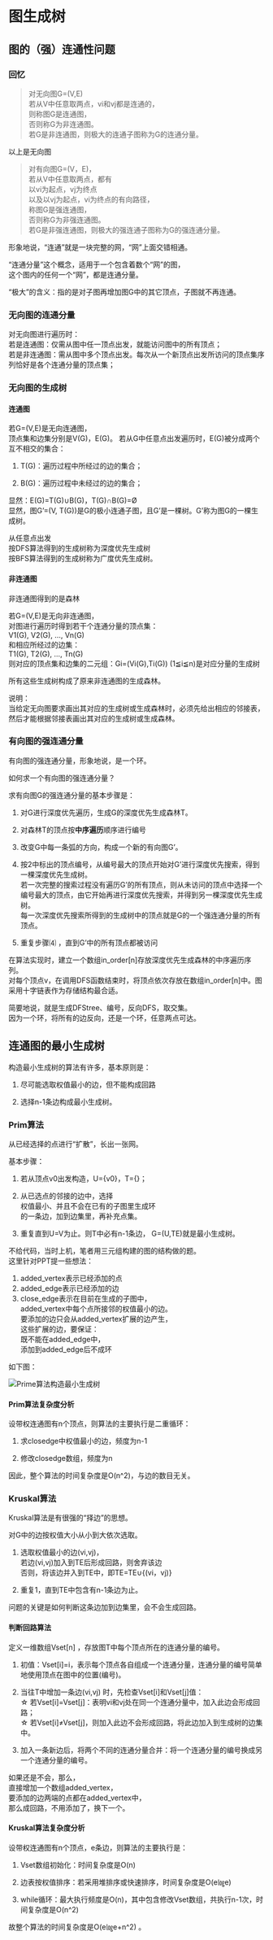 # 图生成树

## 图的（强）连通性问题

### 回忆

>对无向图G=(V,E)  
若从V中任意取两点，vi和vj都是连通的，  
则称图G是连通图，  
否则称G为非连通图。  
>若G是非连通图，则极大的连通子图称为G的连通分量。

以上是无向图

>对有向图G=(V，E)，  
若从V中任意取两点，都有  
以vi为起点，vj为终点  
以及以vj为起点，vi为终点的有向路径，  
称图G是强连通图，  
否则称G为非强连通图。  
若G是非强连通图，则极大的强连通子图称为G的强连通分量。

形象地说，“连通”就是一块完整的网，“网”上面交错相通。

“连通分量”这个概念，适用于一个包含着数个“网”的图，  
这个图内的任何一个“网”，都是连通分量。

“极大”的含义：指的是对子图再增加图G中的其它顶点，子图就不再连通。

### 无向图的连通分量

对无向图进行遍历时：  
若是连通图：仅需从图中任一顶点出发，就能访问图中的所有顶点；  
若是非连通图：需从图中多个顶点出发。每次从一个新顶点出发所访问的顶点集序列恰好是各个连通分量的顶点集；

### 无向图的生成树

#### 连通图

若G=(V,E)是无向连通图，  
顶点集和边集分别是V(G)，E(G)。
若从G中任意点出发遍历时，E(G)被分成两个互不相交的集合：

1. T(G)：遍历过程中所经过的边的集合；

2. B(G)：遍历过程中未经过的边的集合；

显然：E(G)=T(G)∪B(G)，T(G)∩B(G)=Ø  
显然，图G’=(V, T(G))是G的极小连通子图，且G’是一棵树。G’称为图G的一棵生成树。

从任意点出发  
按DFS算法得到的生成树称为深度优先生成树  
按BFS算法得到的生成树称为广度优先生成树。

#### 非连通图

非连通图得到的是森林

若G=(V,E)是无向非连通图，  
对图进行遍历时得到若干个连通分量的顶点集：  
V1(G), V2(G), …, Vn(G)  
和相应所经过的边集：  
T1(G), T2(G), …, Tn(G)  
则对应的顶点集和边集的二元组：Gi=(Vi(G),Ti(G))
(1≦i≦n)是对应分量的生成树

所有这些生成树构成了原来非连通图的生成森林。

说明：  
当给定无向图要求画出其对应的生成树或生成森林时，必须先给出相应的邻接表，然后才能根据邻接表画出其对应的生成树或生成森林。

### 有向图的强连通分量

有向图的强连通分量，形象地说，是一个环。

如何求一个有向图的强连通分量？

求有向图G的强连通分量的基本步骤是：

1. 对G进行深度优先遍历，生成G的深度优先生成森林T。

2. 对森林T的顶点按**中序遍历**顺序进行编号

3. 改变G中每一条弧的方向，构成一个新的有向图G’。

4. 按2中标出的顶点编号，从编号最大的顶点开始对G’进行深度优先搜索，得到一棵深度优先生成树。  
若一次完整的搜索过程没有遍历G’的所有顶点，则从未访问的顶点中选择一个编号最大的顶点，由它开始再进行深度优先搜索，并得到另一棵深度优先生成树。  
每一次深度优先搜索所得到的生成树中的顶点就是G的一个强连通分量的所有顶点。

5. 重复步骤⑷ ，直到G’中的所有顶点都被访问

在算法实现时，建立一个数组in_order[n]存放深度优先生成森林的中序遍历序列。  
对每个顶点v，在调用DFS函数结束时，将顶点依次存放在数组in_order[n]中。图采用十字链表作为存储结构最合适。

简要地说，就是生成DFStree、编号，反向DFS，取交集。  
因为一个环，将所有的边反向，还是一个环，任意两点可达。

## 连通图的最小生成树

构造最小生成树的算法有许多，基本原则是：

1. 尽可能选取权值最小的边，但不能构成回路  

2. 选择n-1条边构成最小生成树。

### Prim算法

从已经选择的点进行“扩散”，长出一张网。

基本步骤：

1. 若从顶点v0出发构造，U={v0}，T={}；

2. 从已选点的邻接的边中，选择  
权值最小、并且不会在已有的子图里生成环  
的一条边，加到边集里，再补充点集。

3. 重复直到U=V为止。则T中必有n-1条边， G=(U,TE)就是最小生成树。

不给代码，当时上机，笔者用三元组构建的图的结构做的题。  
这里针对PPT提一些想法：

1. added_vertex表示已经添加的点
2. added_edge表示已经添加的边
3. close_edge表示在目前在生成的子图中，  
   added_vertex中每个点所接邻的权值最小的边。  
   要添加的边只会从added_vertex扩展的边产生，  
   这些扩展的边，要保证：  
   既不能在added_edge中，  
   添加到added_edge后不成环

如下图：

![Prime算法构造最小生成树](/img/1-Notes/4-图/Prime算法构造最小生成树.png)

#### Prim算法复杂度分析

设带权连通图有n个顶点，则算法的主要执行是二重循环：

1. 求closedge中权值最小的边，频度为n-1

2. 修改closedge数组，频度为n

因此，整个算法的时间复杂度是O(n^2)，与边的数目无关。

### Kruskal算法

Kruskal算法是有很强的“择边”的思想。

对G中的边按权值大小从小到大依次选取。

1. 选取权值最小的边(vi,vj)，  
若边(vi,vj)加入到TE后形成回路，则舍弃该边  
否则，将该边并入到TE中，即TE=TE∪{(vi，vj)}

2. 重复1，直到TE中包含有n-1条边为止。

问题的关键是如何判断这条边加到边集里，会不会生成回路。

#### 判断回路算法

定义一维数组Vset[n] ，存放图T中每个顶点所在的连通分量的编号。

1. 初值：Vset[i]=i，表示每个顶点各自组成一个连通分量，连通分量的编号简单地使用顶点在图中的位置(编号)。

2. 当往T中增加一条边(vi,vj) 时，先检查Vset[i]和Vset[j]值：  
☆ 若Vset[i]=Vset[j]：表明vi和vj处在同一个连通分量中，加入此边会形成回路；  
☆ 若Vset[i]≠Vset[j]，则加入此边不会形成回路，将此边加入到生成树的边集中。

3. 加入一条新边后，将两个不同的连通分量合并：将一个连通分量的编号换成另一个连通分量的编号。

如果还是不会，那么，  
直接增加一个数组added_vertex，  
要添加的边两端的点都在added_vertex中，  
那么成回路，不用添加了，换下一个。

#### Kruskal算法复杂度分析

设带权连通图有n个顶点，e条边，则算法的主要执行是：

1. Vset数组初始化：时间复杂度是O(n)

2. 边表按权值排序：若采用堆排序或快速排序，时间复杂度是O(e㏒e)

3. while循环：最大执行频度是O(n)，其中包含修改Vset数组，共执行n-1次，时间复杂度是O(n^2)

故整个算法的时间复杂度是O(e㏒e+n^2) 。
